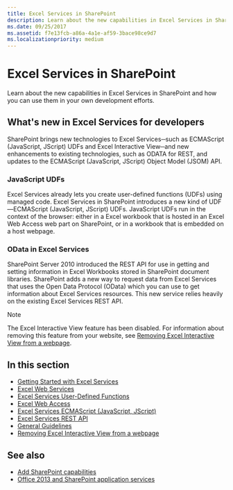 ```yaml
---
title: Excel Services in SharePoint
description: Learn about the new capabilities in Excel Services in SharePoint and how you can use them in your own development efforts.
ms.date: 09/25/2017
ms.assetid: f7e13fcb-a86a-4a1e-af59-3bace98ce9d7
ms.localizationpriority: medium
---
```

# Excel Services in SharePoint

Learn about the new capabilities in Excel Services in SharePoint and how you can use them in your own development efforts.

## What's new in Excel Services for developers

SharePoint brings new technologies to Excel Services─such as ECMAScript (JavaScript, JScript) UDFs and Excel Interactive View─and new enhancements to existing technologies, such as ODATA for REST, and updates to the ECMAScript (JavaScript, JScript) Object Model (JSOM) API.

### JavaScript UDFs

Excel Services already lets you create user-defined functions (UDFs) using managed code. Excel Services in SharePoint introduces a new kind of UDF—ECMAScript (JavaScript, JScript) UDFs. JavaScript UDFs run in the context of the browser: either in a Excel workbook that is hosted in an Excel Web Access web part on SharePoint, or in a workbook that is embedded on a host webpage.

### OData in Excel Services

SharePoint Server 2010 introduced the REST API for use in getting and setting information in Excel Workbooks stored in SharePoint document libraries. SharePoint adds a new way to request data from Excel Services that uses the Open Data Protocol (OData) which you can use to get information about Excel Services resources. This new service relies heavily on the existing Excel Services REST API.

> [!NOTE]
> The Excel Interactive View feature has been disabled. For information about removing this feature from your website, see  [Removing Excel Interactive View from a webpage](removing-excel-interactive-view-from-a-webpage.md).

## In this section

- [Getting Started with Excel Services](getting-started-with-excel-services.md)
- [Excel Web Services](excel-web-services.md)
- [Excel Services User-Defined Functions](excel-services-user-defined-functions.md)
- [Excel Web Access](excel-web-access.md)
- [Excel Services ECMAScript (JavaScript, JScript)](excel-services-ecmascript-javascript-jscript.md)
- [Excel Services REST API](excel-services-rest-api.md)
- [General Guidelines](general-guidelines.md)
- [Removing Excel Interactive View from a webpage](removing-excel-interactive-view-from-a-webpage.md)

## See also

- [Add SharePoint capabilities](add-sharepoint-capabilities.md)
- [Office 2013 and SharePoint application services](office-and-sharepoint-application-services.md)

